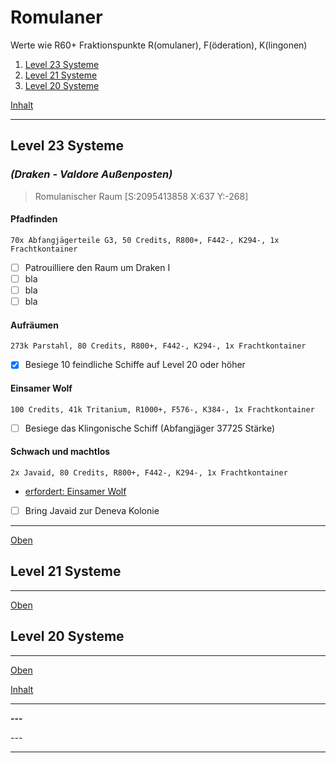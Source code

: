 # Romulaner

Werte wie R60+ Fraktionspunkte R(omulaner), F(öderation), K(lingonen)

1. [Level 23 Systeme](mRomulaner.md#level-23-systeme)
2. [Level 21 Systeme](mRomulaner.md#level-21-systeme)
3. [Level 20 Systeme](mRomulaner.md#level-20-systeme)

[Inhalt](README.md#inhalt)

---

## Level 23 Systeme

### _**(Draken - Valdore Außenposten)**_
> Romulanischer Raum [S:2095413858 X:637 Y:-268]

#### Pfadfinden
`70x Abfangjägerteile G3, 50 Credits, R800+, F442-, K294-, 1x Frachtkontainer`
- [ ] Patrouilliere den Raum um Draken I
- [ ] bla
- [ ] bla
- [ ] bla

#### Aufräumen
`273k Parstahl, 80 Credits, R800+, F442-, K294-, 1x Frachtkontainer`
- [x] Besiege 10 feindliche Schiffe auf Level 20 oder höher

#### Einsamer Wolf
`100 Credits, 41k Tritanium, R1000+, F576-, K384-, 1x Frachtkontainer`
- [ ] Besiege das Klingonische Schiff (Abfangjäger 37725 Stärke)

#### Schwach und machtlos
`2x Javaid, 80 Credits, R800+, F442-, K294-, 1x Frachtkontainer`
- [erfordert: Einsamer Wolf](#einsamer-wolf)
- [ ] Bring Javaid zur Deneva Kolonie
  
---
[Oben](#romulaner)


## Level 21 Systeme

---
[Oben](#romulaner)


## Level 20 Systeme

---
[Oben](#romulaner)


[Inhalt](README.md#inhalt)

---

**---**

*---*

---

